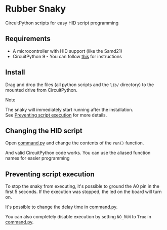 # Rubber Snaky
CircuitPython scripts for easy HID script programming

## Requirements
- A microcontroller with HID support (like the Samd21)
- CircuitPython 9 - You can follow [this](https://learn.adafruit.com/welcome-to-circuitpython/installing-circuitpython) for instructions

## Install
Drag and drop the files (all python scripts and the `lib/` directory) to the mounted drive from CircuitPython.
> [!NOTE]
> The snaky will immediately start running after the installation. <br>
> See [Preventing script execution](#preventing-script-execution) for more details.

## Changing the HID script
Open [command.py](command.py) and change the contents of the `run()` function.

And valid CircuitPython code works. You can use the aliased function names
for easier programming

## Preventing script execution
To stop the snaky from executing, it's possible to ground the A0 pin in the first
5 seconds. If the execution was stopped, the led on the board will turn on.

It's possible to change the delay time in [command.py](command.py).

You can also completely disable execution by setting `NO_RUN` to `True` in [command.py](command.py).
